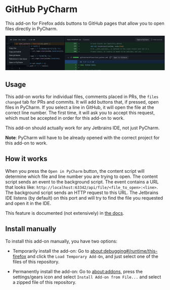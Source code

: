 # GitHub PyCharm
This add-on for Firefox adds buttons to GitHub pages that allow you to open files directly in PyCharm.

![preview](icons/preview.png)

## Usage
This add-on works for individual files, comments placed in PRs, the `files changed` tab for PRs and commits.
It will add buttons that, if pressed, open files in PyCharm. If you select a line in GitHub, it will
open the file at the correct line number. The first time, it will ask you to accept this request, which
must be accepted in order for this add-on to work.

This add-on should actually work for any Jetbrains IDE, not just PyCharm.

**Note**: PyCharm will have to be already opened with the correct project for this add-on to work.

## How it works
When you press the `Open in PyCharm` button, the content script will determine which file and
line number you are trying to open. The content script sends an event to the background script.
The event contains a URL that looks like: `http://localhost:63342/api/file/<file_to_open>:<line>`.
The background script sends an HTTP request to this URL. The Jetbrains IDE listens (by default) on this
port and will try to find the file you requested and open it in the IDE.

This feature is documented (not extensively) in [the docs](https://www.jetbrains.com/help/idea/php-built-in-web-server.html#configuring-built-in-web-server).

## Install manually
To install this add-on manually, you have two options:

* Temporarily install the add-on: Go to [about:debugging#/runtime/this-firefox](about:debugging#/runtime/this-firefox) and click the `Load Temporary Add-On`, and just select one of the files of this repository.

* Permanently install the add-on: Go to [about:addons](about:addons), press the settings/gears icon and select `Install Add-on from File...` and select a zipped file of this repository.

